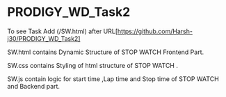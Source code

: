 # PRODIGY_WD_Task2
To see Task Add (/SW.html) after URL[https://github.com/Harsh-j30/PRODIGY_WD_Task2]

SW.html contains Dynamic Structure of STOP WATCH Frontend Part.

SW.css contains Styling of html structure of STOP WATCH .

SW.js contain logic for start time ,Lap time and Stop time of STOP WATCH and Backend part.

